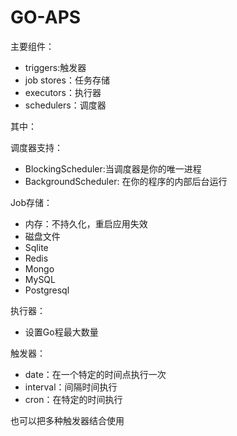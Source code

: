 # GO-APS

主要组件：

+ triggers:触发器
+ job stores：任务存储
+ executors：执行器
+ schedulers：调度器

其中：

调度器支持：

+ BlockingScheduler:当调度器是你的唯一进程
+ BackgroundScheduler: 在你的程序的内部后台运行

Job存储：

+ 内存：不持久化，重启应用失效
+ 磁盘文件
+ Sqlite
+ Redis
+ Mongo
+ MySQL
+ Postgresql

执行器：

+ 设置Go程最大数量

触发器：

+ date：在一个特定的时间点执行一次
+ interval：间隔时间执行
+ cron：在特定的时间执行

也可以把多种触发器结合使用



